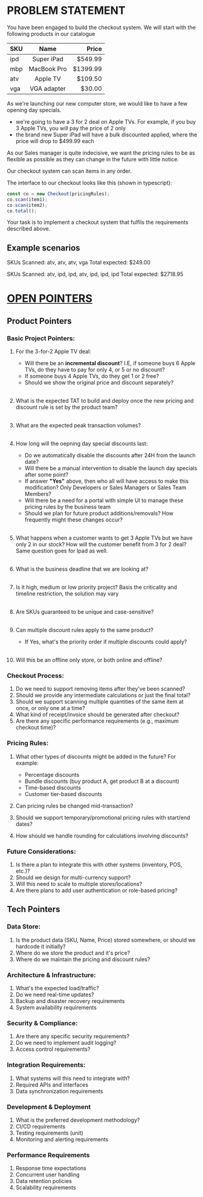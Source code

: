 # PROBLEM STATEMENT

You have been engaged to build the checkout system. We will start with the following products in our catalogue

| SKU |    Name     |    Price |
| --- | :---------: | -------: |
| ipd | Super iPad  |  $549.99 |
| mbp | MacBook Pro | $1399.99 |
| atv |  Apple TV   |  $109.50 |
| vga | VGA adapter |   $30.00 |

As we're launching our new computer store, we would like to have a few opening day specials.

- we're going to have a 3 for 2 deal on Apple TVs. For example, if you buy 3 Apple TVs, you will pay the price of 2 only
- the brand new Super iPad will have a bulk discounted applied, where the price will drop to $499.99 each

As our Sales manager is quite indecisive, we want the pricing rules to be as flexible as possible as they can change in the future with little notice.

Our checkout system can scan items in any order.

The interface to our checkout looks like this (shown in typescript):

```typescript
const co = new Checkout(pricingRules);
co.scan(item1);
co.scan(item2);
co.total();
```

Your task is to implement a checkout system that fulfils the requirements described above.

## Example scenarios

SKUs Scanned: atv, atv, atv, vga
Total expected: $249.00

SKUs Scanned: atv, ipd, ipd, atv, ipd, ipd, ipd
Total expected: $2718.95

# <ins>OPEN POINTERS</ins>

## Product Pointers

### Basic Project Pointers:

1. For the 3-for-2 Apple TV deal:

   - Will there be an **incremental discount**? I.E, if someone buys 6 Apple TVs, do they have to pay for only 4, or 5 or no discount?
   - If someone buys 4 Apple TVs, do they get 1 or 2 free?
   - Should we show the original price and discount separately? <br><br>

2. What is the expected TAT to build and deploy once the new pricing and discount rule is set by the product team? <br><br>

3. What are the expected peak transaction volumes?<br><br>

4. How long will the oepning day special discounts last:

   - Do we automatically disable the discounts after 24H from the launch date?
   - Will there be a manual intervention to disable the launch day specials after some point?
   - If answer **"Yes"** above, then who all will have access to make this modification? Only Developers or Sales Managers or Sales Team Members?
   - Will there be a need for a portal with simple UI to manage these pricing rules by the business team
   - Should we plan for future product additions/removals? How frequently might these changes occur? <br><br>

5. What happens when a customer wants to get 3 Apple TVs but we have only 2 in our stock? How will the customer benefit from 3 for 2 deal? Same question goes for Ipad as well. <br><br>
6. What is the business deadline that we are looking at? <br><br>
7. Is it high, medium or low priority project? Basis the criticality and timeline restriction, the solution may vary <br><br>
8. Are SKUs guaranteed to be unique and case-sensitive? <br><br>
9. Can multiple discount rules apply to the same product?
   - If Yes, what's the priority order if multiple discounts could apply?<br><br>
10. Will this be an offline only store, or both online and offline?

### Checkout Process:

1. Do we need to support removing items after they've been scanned?
2. Should we provide any intermediate calculations or just the final total?
3. Should we support scanning multiple quantities of the same item at once, or only one at a time?
4. What kind of receipt/invoice should be generated after checkout?
5. Are there any specific performance requirements (e.g., maximum checkout time)?

### Pricing Rules:

1. What other types of discounts might be added in the future? For example:

   - Percentage discounts
   - Bundle discounts (buy product A, get product B at a discount)
   - Time-based discounts
   - Customer tier-based discounts

2. Can pricing rules be changed mid-transaction?
3. Should we support temporary/promotional pricing rules with start/end dates?
4. How should we handle rounding for calculations involving discounts?

### Future Considerations:

1. Is there a plan to integrate this with other systems (inventory, POS, etc.)?
2. Should we design for multi-currency support?
3. Will this need to scale to multiple stores/locations?
4. Are there plans to add user authentication or role-based pricing?

## Tech Pointers

### Data Store:

1. Is the product data (SKU, Name, Price) stored somewhere, or should we hardcode it initially? <br>
2. Where do we store the product and it's price? <br>
3. Where do we maintain the pricing and discount rules? <br>

### Architecture & Infrastructure:

1. What's the expected load/traffic?
2. Do we need real-time updates?
3. Backup and disaster recovery requirements
4. System availability requirements

### Security & Compliance:

1. Are there any specific security requirements?
2. Do we need to implement audit logging?
3. Access control requirements?

### Integration Requirements:

1. What systems will this need to integrate with?
2. Required APIs and interfaces
3. Data synchronization requirements

### Development & Deployment

1. What is the preferred development methodology?
2. CI/CD requirements
3. Testing requirements (unit)
4. Monitoring and alerting requirements

### Performance Requirements

1. Response time expectations
2. Concurrent user handling
3. Data retention policies
4. Scalability requirements
